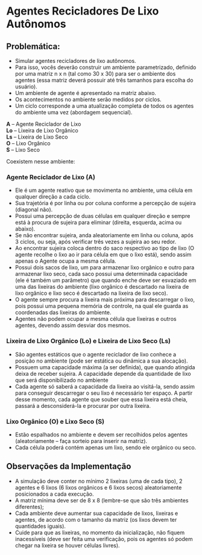 # Agentes Recicladores De Lixo Autônomos

## Problemática:
- Simular agentes recicladores de lixo autônomos.
- Para isso, vocês deverão construir um ambiente parametrizado, definido por uma matriz n x n (tal como 30 x 30) para ser o ambiente dos agentes (essa matriz deverá possuir até três tamanhos para escolha do usuário).
- Um ambiente de agente é apresentado na matriz abaixo.
- Os acontecimentos no ambiente serão medidos por ciclos.
- Um ciclo corresponde a uma atualização completa de todos os agentes do ambiente uma vez (abordagem sequencial).

**A** – Agente Reciclador de Lixo<br>
**Lo** – Lixeira de Lixo Orgânico<br>
**Ls** – Lixeira de Lixo Seco<br>
**O** – Lixo Orgânico<br>
**S** – Lixo Seco<br>

Coexistem nesse ambiente:
### Agente Reciclador de Lixo (A)
- Ele é um agente reativo que se movimenta no ambiente, uma célula em qualquer direção a cada ciclo.
- Sua trajetória é por linha ou por coluna conforme a percepção de sujeira (diagonal não).
- Possui uma percepção de duas células em qualquer direção e sempre está à procura de sujeira para eliminar (direita, esquerda, acima ou abaixo).
- Se não encontrar sujeira, anda aleatoriamente em linha ou coluna, após 3 ciclos, ou seja, após verificar três vezes a sujeira ao seu redor.
- Ao encontrar sujeira coloca dentro do saco respectivo ao tipo de lixo (O agente recolhe o lixo ao ir para célula em que o lixo está), sendo assim apenas o Agente ocupa a mesma célula.
- Possui dois sacos de lixo, um para armazenar lixo orgânico e outro para armazenar lixo seco, cada saco possui uma determinada capacidade (ele é também um parâmetro) que quando enche deve ser esvaziado em uma das lixeiras do ambiente (lixo orgânico é descartado na lixeira de lixo orgânico e lixo seco é descartado na lixeira de lixo seco).
- O agente sempre procura a lixeira mais próxima para descarregar o lixo, pois possui uma pequena memória de controle, na qual ele guarda as coordenadas das lixeiras do ambiente.
- Agentes não podem ocupar a mesma célula que lixeiras e outros agentes, devendo assim desviar dos mesmos.

### Lixeira de Lixo Orgânico (Lo) e Lixeira de Lixo Seco (Ls)
- São agentes estáticos que o agente reciclador de lixo conhece a posição no ambiente (pode ser estática ou dinâmica a sua alocação).
- Possuem uma capacidade máxima (a ser definida), que quando atingida deixa de receber sujeira. A capacidade depende da quantidade de lixo que será disponibilizado no ambiente
- Cada agente só saberá a capacidade da lixeira ao visitá-la, sendo assim para conseguir descarregar o seu lixo é necessário ter espaço. A partir desse momento, cada agente que souber que essa lixeira está cheia, passará a desconsiderá-la e procurar por outra lixeira.

### Lixo Orgânico (O) e Lixo Seco (S)
- Estão espalhados no ambiente e devem ser recolhidos pelos agentes (aleatoriamente – faça sorteio para inserir na matriz).
- Cada célula poderá contém apenas um lixo, sendo ele orgânico ou seco.

## Observações da Implementação
- A simulação deve conter no mínimo 2 lixeiras (uma de cada tipo), 2 agentes e 6 lixos (6 lixos orgânicos e 6 lixos secos) aleatoriamente posicionados a cada execução.
- A matriz mínima deve ser de 8 x 8 (lembre-se que são três ambientes diferentes);
- Cada ambiente deve aumentar sua capacidade de lixos, lixeiras e agentes, de acordo com o tamanho da matriz (os lixos devem ter quantidades iguais).
- Cuide para que as lixeiras, no momento da inicialização, não fiquem inacessíveis (deve ser feita uma verificação, pois os agentes só podem chegar na lixeira se houver células livres).